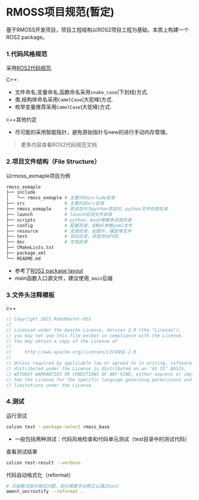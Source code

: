 # RMOSS项目规范(暂定)

基于RMOSS开发项目，项目工程结构以ROS2项目工程为基础，本质上构建一个ROS2 package。

### 1.代码风格规范

采用[ROS2代码规范](https://docs.ros.org/en/foxy/Contributing/Code-Style-Language-Versions.html).

C++:

* 文件命名,变量命名,函数命名采用`snake_case`(下划线)方式.
* 类,结构体命名采用`CamelCase`(大驼峰)方式.
* 枚举变量推荐采用`CamelCase`(大驼峰)方式.

c++其他约定

* 尽可能的采用智能指针，避免原始指针与new的进行手动内存管理。

> 更多内容查看ROS2代码规范文档


### 2.项目文件结构（File Structure）

以rmoss_exmaple项目为例

```python
rmoss_exmaple
├── include
│   └── rmoss_exmaple # 主要代码include目录
├── src               # 主要代码src目录
├── rmoss_exmaple     # 若该包作为python项目时，python文件存放目录
├── launch            # launch启动文件目录
├── scripts           # python，bash等脚本存放目录
├── config            # 配置目录，如ROS参数yaml文件
├── resource          # 资源目录，如图片，模型等文件
├── test              # 测试目录，存放测试代码
├── doc               # 文档目录
├── CMakeLists.txt
├── package.xml
└── README.md
``` 

* 参考了[ROS2 package layout](https://docs.ros.org/en/foxy/Contributing/Developer-Guide.html#package-layout)
* main函数入口源文件，建议使用`_main`后缀

### 3.文件头注释模板

c++

```c++
// Copyright 2021 RoboMaster-OSS
//
// Licensed under the Apache License, Version 2.0 (the "License");
// you may not use this file except in compliance with the License.
// You may obtain a copy of the License at
//
//     http://www.apache.org/licenses/LICENSE-2.0
//
// Unless required by applicable law or agreed to in writing, software
// distributed under the License is distributed on an "AS IS" BASIS,
// WITHOUT WARRANTIES OR CONDITIONS OF ANY KIND, either express or implied.
// See the License for the specific language governing permissions and
// limitations under the License.
```


### 4.测试

运行测试
```bash
colcon test --package-select rmoss_base
```
* 一般包括两种测试：代码风格检查和代码单元测试（test目录中的测试代码）

查看测试结果
```bash
colcon test-result --verbose
```

代码自动格式化（reformat）
```bash
# 只能解决部分格式问题，部分需要手动修正以通过test
ament_uncrustify --reformat .
```

